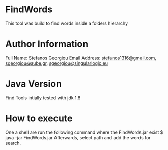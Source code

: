 # FindWords
This tool was build to find words inside a folders hierarchy

# Author Information
Full Name: Stefanos Georgiou
Email Address: stefanos1316@gmail.com, sgeorgiou@aube.gr, sgeorgiou@singularlogic.eu

# Java Version
Find Tools intially tested with jdk 1.8

# How to execute
One a shell are run the following command where the FindWords.jar exist
$ java -jar FindWords.jar
Afterwards, select path and add the words for search.

